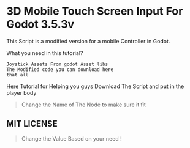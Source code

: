 # 3D Mobile Touch Screen Input For Godot 3.5.3v

This Script is a modified version for a mobile Controller in Godot.

What you need in this tutorial?
```
Joystick Assets From godot Asset libs
The Modified code you can download here
that all
```

[Here]() Tutorial for Helping you guys
Download The Script and put in the player body
>Change the Name of The Node to make sure it fit
## MIT LICENSE
> Change the Value Based on your need !
